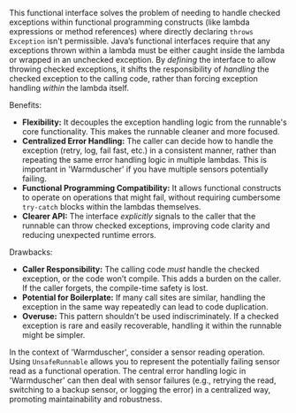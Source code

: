This functional interface solves the problem of needing to handle checked exceptions within functional programming constructs (like lambda expressions or method references) where directly declaring `throws Exception` isn't permissible. Java’s functional interfaces require that any exceptions thrown within a lambda must be either caught inside the lambda or wrapped in an unchecked exception. By *defining* the interface to allow throwing checked exceptions, it shifts the responsibility of *handling* the checked exception to the calling code, rather than forcing exception handling *within* the lambda itself.

Benefits:

*   **Flexibility:** It decouples the exception handling logic from the runnable's core functionality. This makes the runnable cleaner and more focused.
*   **Centralized Error Handling:**  The caller can decide how to handle the exception (retry, log, fail fast, etc.) in a consistent manner, rather than repeating the same error handling logic in multiple lambdas.  This is important in 'Warmduscher' if you have multiple sensors potentially failing.
*   **Functional Programming Compatibility:** It allows functional constructs to operate on operations that might fail, without requiring cumbersome `try-catch` blocks within the lambdas themselves.
*   **Clearer API:** The interface *explicitly* signals to the caller that the runnable can throw checked exceptions, improving code clarity and reducing unexpected runtime errors.

Drawbacks:

*   **Caller Responsibility:**  The calling code *must* handle the checked exception, or the code won’t compile. This adds a burden on the caller.  If the caller forgets, the compile-time safety is lost.
*   **Potential for Boilerplate:**  If many call sites are similar, handling the exception in the same way repeatedly can lead to code duplication.
*   **Overuse:** This pattern shouldn’t be used indiscriminately. If a checked exception is rare and easily recoverable, handling it within the runnable might be simpler.

In the context of 'Warmduscher', consider a sensor reading operation. Using `UnsafeRunnable` allows you to represent the potentially failing sensor read as a functional operation. The central error handling logic in 'Warmduscher' can then deal with sensor failures (e.g., retrying the read, switching to a backup sensor, or logging the error) in a centralized way, promoting maintainability and robustness.
